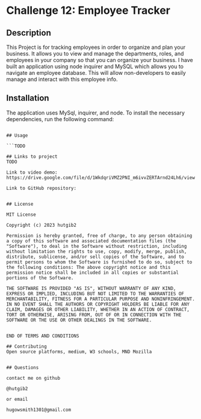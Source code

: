 # Challenge 12: Employee Tracker

## Description

This Project is for tracking employees in order to organize and plan your business. It allows you to view and manage the departments, roles, and employees in your company so that you can organize your business. I have  built an application using node inquirer and MySQL which allows you to navigate an employee database. This will allow non-developers to easily manage and interact with this employee info.

## Installation

The application uses MySql, inquirer, and node. To install the necessary dependencies, run the following command:

```TODO

## Usage

```TODO

## Links to project
TODO

Link to video demo: 
https://drive.google.com/file/d/1WkdqriVMZ2PNI_m6ivvZERTArnd24Lh6/view

Link to GitHub repository: 


## License

MIT License

Copyright (c) 2023 hutgib2

Permission is hereby granted, free of charge, to any person obtaining a copy of this software and associated documentation files (the "Software"), to deal in the Software without restriction, including without limitation the rights to use, copy, modify, merge, publish, distribute, sublicense, and/or sell copies of the Software, and to permit persons to whom the Software is furnished to do so, subject to the following conditions: The above copyright notice and this permission notice shall be included in all copies or substantial portions of the Software.

THE SOFTWARE IS PROVIDED "AS IS", WITHOUT WARRANTY OF ANY KIND, EXPRESS OR IMPLIED, INCLUDING BUT NOT LIMITED TO THE WARRANTIES OF MERCHANTABILITY, FITNESS FOR A PARTICULAR PURPOSE AND NONINFRINGEMENT. IN NO EVENT SHALL THE AUTHORS OR COPYRIGHT HOLDERS BE LIABLE FOR ANY CLAIM, DAMAGES OR OTHER LIABILITY, WHETHER IN AN ACTION OF CONTRACT, TORT OR OTHERWISE, ARISING FROM, OUT OF OR IN CONNECTION WITH THE SOFTWARE OR THE USE OR OTHER DEALINGS IN THE SOFTWARE.


END OF TERMS AND CONDITIONS

## Contributing
Open source platforms, medium, W3 schools, MND Mozilla


## Questions

contact me on github

@hutgib2

or email

hugowsmith1301@gmail.com